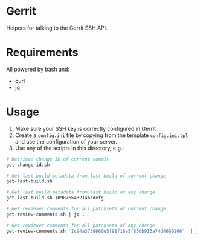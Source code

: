 # Gerrit #
Helpers for talking to the Gerrit SSH API.

# Requirements #
All powered by bash and:
 * curl
 * jq

# Usage #
1. Make sure your SSH key is correctly configured in Gerrit
2. Create a `config.ini` file by copying from the template `config.ini.tpl` and use the configuration of your server.
3. Use any of the scripts in this directory, e.g.:
```bash
# Retrieve change ID of current commit
get-change-id.sh

# Get last build metadata from last build of current change
get-last-build.sh

# Get last build metadata from last build of any change
get-last-build.sh I0987654321abcdefg

# Get reviewer comments for all patchsets of current change
get-review-comments.sh | jq .

# Get reviewer comments for all patchsets of any change
get-review-comments.sh 'Ic94a3738660e5f98f16e5f85db913a74d4660206'  | jq .
```
